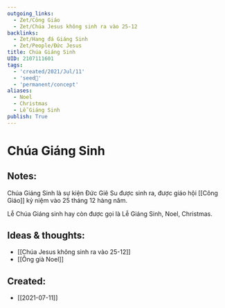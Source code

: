 ```yaml
---
outgoing_links:
  - Zet/Công Giáo
  - Zet/Chúa Jesus không sinh ra vào 25-12
backlinks:
  - Zet/Hang đá Giáng Sinh
  - Zet/People/Đức Jesus
title: Chúa Giáng Sinh
UID: 2107111601
tags:
  - 'created/2021/Jul/11'
  - 'seed🥜'
  - 'permanent/concept'
aliases:
  - Noel
  - Christmas
  - Lễ Giáng Sinh
publish: True
---
```

# Chúa Giáng Sinh

## Notes:
Chúa Giáng Sinh là sự kiện Đức Giê Su được sinh ra, được giáo hội [[Công Giáo]] kỷ niệm vào 25 tháng 12 hàng năm.

Lễ Chúa Giáng sinh hay còn được gọi là Lễ Giáng Sinh, Noel, Christmas.

## Ideas & thoughts:
- [[Chúa Jesus không sinh ra vào 25-12]]
- [[Ông già Noel]]

## Created:
- [[2021-07-11]]
